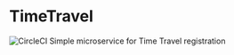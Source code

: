 # TimeTravel
![CircleCI](https://circleci.com/gh/TadeuBraga/TimeTravel/tree/main.svg?style=svg)
Simple microservice for Time Travel registration
